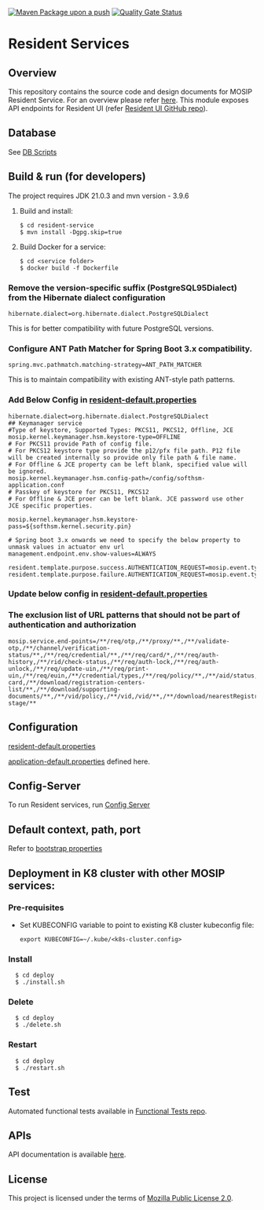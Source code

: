 
[![Maven Package upon a push](https://github.com/mosip/resident-services/actions/workflows/push_trigger.yml/badge.svg?branch=develop)](https://github.com/mosip/resident-services/actions/workflows/push_trigger.yml)
[![Quality Gate Status](https://sonarcloud.io/api/project_badges/measure?project=mosip_resident-services&id=mosip_resident-services&branch=develop&metric=alert_status)](https://sonarcloud.io/dashboard?id=mosip_resident-services&branch=develop)

# Resident Services
## Overview
This repository contains the source code and design documents for MOSIP Resident Service. For an overview please refer [here](https://docs.mosip.io/1.2.0/modules/resident-services). This module exposes API endpoints for Resident UI (refer [Resident UI GitHub repo](https://github.com/mosip/resident-ui/blob/master/README.md)).

## Database
See [DB Scripts](db_scripts)

## Build & run (for developers)
The project requires JDK 21.0.3
and mvn version - 3.9.6
1. Build and install:
    ```
    $ cd resident-service
    $ mvn install -Dgpg.skip=true
    ```
2. Build Docker for a service:
    ```
    $ cd <service folder>
    $ docker build -f Dockerfile
    ```
   
### Remove the version-specific suffix (PostgreSQL95Dialect) from the Hibernate dialect configuration
   ```
   hibernate.dialect=org.hibernate.dialect.PostgreSQLDialect
   ```
This is for better compatibility with future PostgreSQL versions.

### Configure ANT Path Matcher for Spring Boot 3.x compatibility.
   ```
   spring.mvc.pathmatch.matching-strategy=ANT_PATH_MATCHER
   ```
This is to maintain compatibility with existing ANT-style path patterns.

### Add Below Config in [resident-default.properties](https://github.com/mosip/mosip-config/blob/master/resident-default.properties)
```
hibernate.dialect=org.hibernate.dialect.PostgreSQLDialect
## Keymanager service
#Type of keystore, Supported Types: PKCS11, PKCS12, Offline, JCE
mosip.kernel.keymanager.hsm.keystore-type=OFFLINE
# For PKCS11 provide Path of config file.
# For PKCS12 keystore type provide the p12/pfx file path. P12 file will be created internally so provide only file path & file name.
# For Offline & JCE property can be left blank, specified value will be ignored.
mosip.kernel.keymanager.hsm.config-path=/config/softhsm-application.conf
# Passkey of keystore for PKCS11, PKCS12
# For Offline & JCE proer can be left blank. JCE password use other JCE specific properties.

mosip.kernel.keymanager.hsm.keystore-pass=${softhsm.kernel.security.pin}

# Spring boot 3.x onwards we need to specify the below property to unmask values in actuator env url
management.endpoint.env.show-values=ALWAYS  

resident.template.purpose.success.AUTHENTICATION_REQUEST=mosip.event.type.AUTHENTICATION_REQUEST
resident.template.purpose.failure.AUTHENTICATION_REQUEST=mosip.event.type.AUTHENTICATION_REQUEST
```

### Update below config in [resident-default.properties](https://github.com/mosip/mosip-config/blob/master/resident-default.properties)
### The exclusion list of URL patterns that should not be part of authentication and authorization
```
mosip.service.end-points=/**/req/otp,/**/proxy/**,/**/validate-otp,/**/channel/verification-status/**,/**/req/credential/**,/**/req/card/*,/**/req/auth-history,/**/rid/check-status,/**/req/auth-lock,/**/req/auth-unlock,/**/req/update-uin,/**/req/print-uin,/**/req/euin,/**/credential/types,/**/req/policy/**,/**/aid/status,/**/individualId/otp,/**/mock/**,/**/callback/**,/**/download-card,/**/download/registration-centers-list/**,/**/download/supporting-documents/**,/**/vid/policy,/**/vid,/vid/**,/**/download/nearestRegistrationcenters/**,/**/authorize/admin/validateToken,/**/logout/user,/**/aid-stage/**
```

## Configuration
[resident-default.properties](https://github.com/mosip/mosip-config/blob/master/resident-default.properties)

[application-default.properties](https://github.com/mosip/mosip-config/blob/master/application-default.properties)
defined here.

## Config-Server
To run Resident services, run [Config Server](https://docs.mosip.io/1.2.0/modules/module-configuration#config-server)

## Default context, path, port
Refer to [bootstrap properties](resident/resident-service/src/main/resources/bootstrap.properties)

## Deployment in K8 cluster with other MOSIP services:
### Pre-requisites
* Set KUBECONFIG variable to point to existing K8 cluster kubeconfig file:
    ```
    export KUBECONFIG=~/.kube/<k8s-cluster.config>
    ```
### Install
  ```
    $ cd deploy
    $ ./install.sh
   ```
### Delete
  ```
    $ cd deploy
    $ ./delete.sh
   ```
### Restart
  ```
    $ cd deploy
    $ ./restart.sh
   ```

## Test
Automated functional tests available in [Functional Tests repo](api-test).

## APIs
API documentation is available [here](https://mosip.github.io/documentation/).

## License
This project is licensed under the terms of [Mozilla Public License 2.0](LICENSE).

